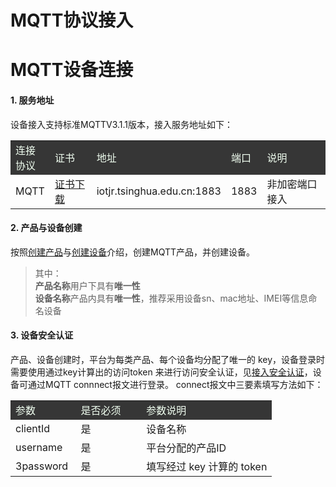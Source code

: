 # **MQTT协议接入**

# **MQTT设备连接**

#### 1. 服务地址 

设备接入支持标准MQTTV3.1.1版本，接入服务地址如下：

<table>
<tr style="background-color:#363636; color:#F0FFF0;"><td width="10%">连接协议</td><td>证书</td><td>地址</td><td>端口</td><td>说明</td></tr>
<tr><td>MQTT</td><td><a href="https://open.iot.10086.cn/doc/iot_platform/images/iot_platform/mqtts/MQTTS-certificate.zip">证书下载</a></td><td>iotjr.tsinghua.edu.cn:1883</td><td>1883</td><td>非加密端口接入</td></tr>
</table>

#### 2. 产品与设备创建

按照[创建产品](/book/qinghua/Device-management/product-management/my-product.md)与[创建设备](/book/device-management/device-manager/device-list/devicelist.md)介绍，创建MQTT产品，并创建设备。

> 其中：  
> **产品名称**用户下具有**唯一性**  
> **设备名称**产品内具有**唯一性**，推荐采用设备sn、mac地址、IMEI等信息命名设备  

#### 3. 设备安全认证 

产品、设备创建时，平台为每类产品、每个设备均分配了唯一的 key，设备登录时需要使用通过key计算出的访问token 来进行访问安全认证，见[接入安全认证](/book/device-management/standard-access/security-auth/security.md)，设备可通过MQTT connnect报文进行登录。
connect报文中三要素填写方法如下：

<table>
<tr style="background-color:#363636; color:#F0FFF0;"><td width="25%">参数</td><td width="25%">是否必须</td><td> 参数说明</td></tr>
<tr><td>clientId</td><td>是</td><td>设备名称</td></tr>
<tr><td>username</td><td>是</td><td>平台分配的产品ID</td></tr>
<tr><td>3password</td><td>是</td><td>填写经过 key 计算的 token</td></tr>
</table>